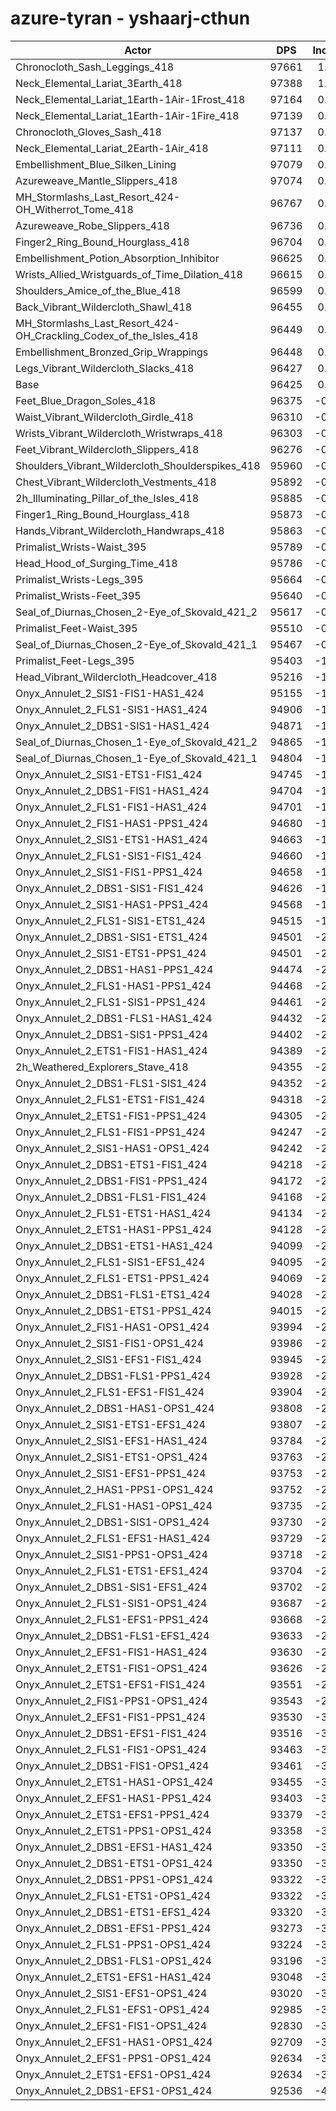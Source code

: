 # azure-tyran - yshaarj-cthun
| Actor | DPS | Increase |
|---|:---:|:---:|
|Chronocloth_Sash_Leggings_418|97661|1.28%|
|Neck_Elemental_Lariat_3Earth_418|97388|1.00%|
|Neck_Elemental_Lariat_1Earth-1Air-1Frost_418|97164|0.77%|
|Neck_Elemental_Lariat_1Earth-1Air-1Fire_418|97139|0.74%|
|Chronocloth_Gloves_Sash_418|97137|0.74%|
|Neck_Elemental_Lariat_2Earth-1Air_418|97111|0.71%|
|Embellishment_Blue_Silken_Lining|97079|0.68%|
|Azureweave_Mantle_Slippers_418|97074|0.67%|
|MH_Stormlashs_Last_Resort_424-OH_Witherrot_Tome_418|96767|0.35%|
|Azureweave_Robe_Slippers_418|96736|0.32%|
|Finger2_Ring_Bound_Hourglass_418|96704|0.29%|
|Embellishment_Potion_Absorption_Inhibitor|96625|0.21%|
|Wrists_Allied_Wristguards_of_Time_Dilation_418|96615|0.20%|
|Shoulders_Amice_of_the_Blue_418|96599|0.18%|
|Back_Vibrant_Wildercloth_Shawl_418|96455|0.03%|
|MH_Stormlashs_Last_Resort_424-OH_Crackling_Codex_of_the_Isles_418|96449|0.02%|
|Embellishment_Bronzed_Grip_Wrappings|96448|0.02%|
|Legs_Vibrant_Wildercloth_Slacks_418|96427|0.00%|
|Base|96425|0.00%|
|Feet_Blue_Dragon_Soles_418|96375|-0.05%|
|Waist_Vibrant_Wildercloth_Girdle_418|96310|-0.12%|
|Wrists_Vibrant_Wildercloth_Wristwraps_418|96303|-0.13%|
|Feet_Vibrant_Wildercloth_Slippers_418|96276|-0.15%|
|Shoulders_Vibrant_Wildercloth_Shoulderspikes_418|95960|-0.48%|
|Chest_Vibrant_Wildercloth_Vestments_418|95892|-0.55%|
|2h_Illuminating_Pillar_of_the_Isles_418|95885|-0.56%|
|Finger1_Ring_Bound_Hourglass_418|95873|-0.57%|
|Hands_Vibrant_Wildercloth_Handwraps_418|95863|-0.58%|
|Primalist_Wrists-Waist_395|95789|-0.66%|
|Head_Hood_of_Surging_Time_418|95786|-0.66%|
|Primalist_Wrists-Legs_395|95664|-0.79%|
|Primalist_Wrists-Feet_395|95640|-0.81%|
|Seal_of_Diurnas_Chosen_2-Eye_of_Skovald_421_2|95617|-0.84%|
|Primalist_Feet-Waist_395|95510|-0.95%|
|Seal_of_Diurnas_Chosen_2-Eye_of_Skovald_421_1|95467|-0.99%|
|Primalist_Feet-Legs_395|95403|-1.06%|
|Head_Vibrant_Wildercloth_Headcover_418|95216|-1.25%|
|Onyx_Annulet_2_SIS1-FIS1-HAS1_424|95155|-1.32%|
|Onyx_Annulet_2_FLS1-SIS1-HAS1_424|94906|-1.58%|
|Onyx_Annulet_2_DBS1-SIS1-HAS1_424|94871|-1.61%|
|Seal_of_Diurnas_Chosen_1-Eye_of_Skovald_421_2|94865|-1.62%|
|Seal_of_Diurnas_Chosen_1-Eye_of_Skovald_421_1|94804|-1.68%|
|Onyx_Annulet_2_SIS1-ETS1-FIS1_424|94745|-1.74%|
|Onyx_Annulet_2_DBS1-FIS1-HAS1_424|94704|-1.78%|
|Onyx_Annulet_2_FLS1-FIS1-HAS1_424|94701|-1.79%|
|Onyx_Annulet_2_FIS1-HAS1-PPS1_424|94680|-1.81%|
|Onyx_Annulet_2_SIS1-ETS1-HAS1_424|94663|-1.83%|
|Onyx_Annulet_2_FLS1-SIS1-FIS1_424|94660|-1.83%|
|Onyx_Annulet_2_SIS1-FIS1-PPS1_424|94658|-1.83%|
|Onyx_Annulet_2_DBS1-SIS1-FIS1_424|94626|-1.87%|
|Onyx_Annulet_2_SIS1-HAS1-PPS1_424|94568|-1.93%|
|Onyx_Annulet_2_FLS1-SIS1-ETS1_424|94515|-1.98%|
|Onyx_Annulet_2_DBS1-SIS1-ETS1_424|94501|-2.00%|
|Onyx_Annulet_2_SIS1-ETS1-PPS1_424|94501|-2.00%|
|Onyx_Annulet_2_DBS1-HAS1-PPS1_424|94474|-2.02%|
|Onyx_Annulet_2_FLS1-HAS1-PPS1_424|94468|-2.03%|
|Onyx_Annulet_2_FLS1-SIS1-PPS1_424|94461|-2.04%|
|Onyx_Annulet_2_DBS1-FLS1-HAS1_424|94432|-2.07%|
|Onyx_Annulet_2_DBS1-SIS1-PPS1_424|94402|-2.10%|
|Onyx_Annulet_2_ETS1-FIS1-HAS1_424|94389|-2.11%|
|2h_Weathered_Explorers_Stave_418|94355|-2.15%|
|Onyx_Annulet_2_DBS1-FLS1-SIS1_424|94352|-2.15%|
|Onyx_Annulet_2_FLS1-ETS1-FIS1_424|94318|-2.19%|
|Onyx_Annulet_2_ETS1-FIS1-PPS1_424|94305|-2.20%|
|Onyx_Annulet_2_FLS1-FIS1-PPS1_424|94247|-2.26%|
|Onyx_Annulet_2_SIS1-HAS1-OPS1_424|94242|-2.26%|
|Onyx_Annulet_2_DBS1-ETS1-FIS1_424|94218|-2.29%|
|Onyx_Annulet_2_DBS1-FIS1-PPS1_424|94172|-2.34%|
|Onyx_Annulet_2_DBS1-FLS1-FIS1_424|94168|-2.34%|
|Onyx_Annulet_2_FLS1-ETS1-HAS1_424|94134|-2.38%|
|Onyx_Annulet_2_ETS1-HAS1-PPS1_424|94128|-2.38%|
|Onyx_Annulet_2_DBS1-ETS1-HAS1_424|94099|-2.41%|
|Onyx_Annulet_2_FLS1-SIS1-EFS1_424|94095|-2.42%|
|Onyx_Annulet_2_FLS1-ETS1-PPS1_424|94069|-2.44%|
|Onyx_Annulet_2_DBS1-FLS1-ETS1_424|94028|-2.49%|
|Onyx_Annulet_2_DBS1-ETS1-PPS1_424|94015|-2.50%|
|Onyx_Annulet_2_FIS1-HAS1-OPS1_424|93994|-2.52%|
|Onyx_Annulet_2_SIS1-FIS1-OPS1_424|93986|-2.53%|
|Onyx_Annulet_2_SIS1-EFS1-FIS1_424|93945|-2.57%|
|Onyx_Annulet_2_DBS1-FLS1-PPS1_424|93928|-2.59%|
|Onyx_Annulet_2_FLS1-EFS1-FIS1_424|93904|-2.61%|
|Onyx_Annulet_2_DBS1-HAS1-OPS1_424|93808|-2.71%|
|Onyx_Annulet_2_SIS1-ETS1-EFS1_424|93807|-2.72%|
|Onyx_Annulet_2_SIS1-EFS1-HAS1_424|93784|-2.74%|
|Onyx_Annulet_2_SIS1-ETS1-OPS1_424|93763|-2.76%|
|Onyx_Annulet_2_SIS1-EFS1-PPS1_424|93753|-2.77%|
|Onyx_Annulet_2_HAS1-PPS1-OPS1_424|93752|-2.77%|
|Onyx_Annulet_2_FLS1-HAS1-OPS1_424|93735|-2.79%|
|Onyx_Annulet_2_DBS1-SIS1-OPS1_424|93730|-2.79%|
|Onyx_Annulet_2_FLS1-EFS1-HAS1_424|93729|-2.80%|
|Onyx_Annulet_2_SIS1-PPS1-OPS1_424|93718|-2.81%|
|Onyx_Annulet_2_FLS1-ETS1-EFS1_424|93704|-2.82%|
|Onyx_Annulet_2_DBS1-SIS1-EFS1_424|93702|-2.82%|
|Onyx_Annulet_2_FLS1-SIS1-OPS1_424|93687|-2.84%|
|Onyx_Annulet_2_FLS1-EFS1-PPS1_424|93668|-2.86%|
|Onyx_Annulet_2_DBS1-FLS1-EFS1_424|93633|-2.90%|
|Onyx_Annulet_2_EFS1-FIS1-HAS1_424|93630|-2.90%|
|Onyx_Annulet_2_ETS1-FIS1-OPS1_424|93626|-2.90%|
|Onyx_Annulet_2_ETS1-EFS1-FIS1_424|93551|-2.98%|
|Onyx_Annulet_2_FIS1-PPS1-OPS1_424|93543|-2.99%|
|Onyx_Annulet_2_EFS1-FIS1-PPS1_424|93530|-3.00%|
|Onyx_Annulet_2_DBS1-EFS1-FIS1_424|93516|-3.02%|
|Onyx_Annulet_2_FLS1-FIS1-OPS1_424|93463|-3.07%|
|Onyx_Annulet_2_DBS1-FIS1-OPS1_424|93461|-3.07%|
|Onyx_Annulet_2_ETS1-HAS1-OPS1_424|93455|-3.08%|
|Onyx_Annulet_2_EFS1-HAS1-PPS1_424|93403|-3.13%|
|Onyx_Annulet_2_ETS1-EFS1-PPS1_424|93379|-3.16%|
|Onyx_Annulet_2_ETS1-PPS1-OPS1_424|93358|-3.18%|
|Onyx_Annulet_2_DBS1-EFS1-HAS1_424|93350|-3.19%|
|Onyx_Annulet_2_DBS1-ETS1-OPS1_424|93350|-3.19%|
|Onyx_Annulet_2_DBS1-PPS1-OPS1_424|93322|-3.22%|
|Onyx_Annulet_2_FLS1-ETS1-OPS1_424|93322|-3.22%|
|Onyx_Annulet_2_DBS1-ETS1-EFS1_424|93320|-3.22%|
|Onyx_Annulet_2_DBS1-EFS1-PPS1_424|93273|-3.27%|
|Onyx_Annulet_2_FLS1-PPS1-OPS1_424|93224|-3.32%|
|Onyx_Annulet_2_DBS1-FLS1-OPS1_424|93196|-3.35%|
|Onyx_Annulet_2_ETS1-EFS1-HAS1_424|93048|-3.50%|
|Onyx_Annulet_2_SIS1-EFS1-OPS1_424|93020|-3.53%|
|Onyx_Annulet_2_FLS1-EFS1-OPS1_424|92985|-3.57%|
|Onyx_Annulet_2_EFS1-FIS1-OPS1_424|92830|-3.73%|
|Onyx_Annulet_2_EFS1-HAS1-OPS1_424|92709|-3.85%|
|Onyx_Annulet_2_EFS1-PPS1-OPS1_424|92634|-3.93%|
|Onyx_Annulet_2_ETS1-EFS1-OPS1_424|92634|-3.93%|
|Onyx_Annulet_2_DBS1-EFS1-OPS1_424|92536|-4.03%|
